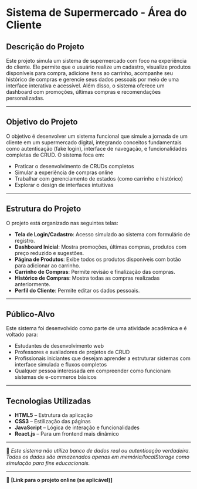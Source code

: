 #  Sistema de Supermercado - Área do Cliente

##  Descrição do Projeto

Este projeto simula um sistema de supermercado com foco na experiência do cliente. Ele permite que o usuário realize um cadastro, visualize produtos disponíveis para compra, adicione itens ao carrinho, acompanhe seu histórico de compras e gerencie seus dados pessoais por meio de uma interface interativa e acessível. Além disso, o sistema oferece um dashboard com promoções, últimas compras e recomendações personalizadas.

---

##  Objetivo do Projeto

O objetivo é desenvolver um sistema funcional que simule a jornada de um cliente em um supermercado digital, integrando conceitos fundamentais como autenticação (fake login), interface de navegação, e funcionalidades completas de CRUD. O sistema foca em:

- Praticar o desenvolvimento de CRUDs completos
- Simular a experiência de compras online
- Trabalhar com gerenciamento de estados (como carrinho e histórico)
- Explorar o design de interfaces intuitivas

---

##  Estrutura do Projeto

O projeto está organizado nas seguintes telas:

- **Tela de Login/Cadastro**: Acesso simulado ao sistema com formulário de registro.
- **Dashboard Inicial**: Mostra promoções, últimas compras, produtos com preço reduzido e sugestões.
- **Página de Produtos**: Exibe todos os produtos disponíveis com botão para adicionar ao carrinho.
- **Carrinho de Compras**: Permite revisão e finalização das compras.
- **Histórico de Compras**: Mostra todas as compras realizadas anteriormente.
- **Perfil do Cliente**: Permite editar os dados pessoais.

---

##  Público-Alvo

Este sistema foi desenvolvido como parte de uma atividade acadêmica e é voltado para:

- Estudantes de desenvolvimento web
- Professores e avaliadores de projetos de CRUD
- Profissionais iniciantes que desejam aprender a estruturar sistemas com interface simulada e fluxos completos
- Qualquer pessoa interessada em compreender como funcionam sistemas de e-commerce básicos

---

##  Tecnologias Utilizadas

- **HTML5** – Estrutura da aplicação
- **CSS3** – Estilização das páginas
- **JavaScript** – Lógica de interação e funcionalidades
- **React.js** – Para um frontend mais dinâmico

---

📌 *Este sistema não utiliza banco de dados real ou autenticação verdadeira. Todos os dados são armazenados apenas em memória/localStorage como simulação para fins educacionais.*

---

🔗 **[Link para o projeto online (se aplicável)]**

